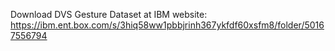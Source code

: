 Download DVS Gesture Dataset at IBM website: https://ibm.ent.box.com/s/3hiq58ww1pbbjrinh367ykfdf60xsfm8/folder/50167556794